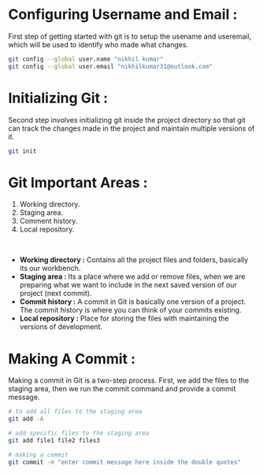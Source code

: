 # Configuring Username and Email : 
First step of getting started with git is to setup the usename and useremail, which will be used to identify who made what changes. 

```sh
git config --global user.name "nikhil kumar"
git config --global user.email "nikhilkumar31@outlook.com"
```

# Initializing Git : 
Second step involves initializing git inside the project directory so that git can track the changes made in the project and maintain multiple versions of it. 

```sh
git init
```

# Git Important Areas : 
1. Working directory.
2. Staging area.
3. Comment history.
4. Local repository.

<br>

- **Working directory :** Contains all the project files and folders, basically its our workbench. 
- **Staging area :** Its a place where we add or remove files, when we are preparing what we want to include in the next saved version of our project (next commit).
- **Commit history :** A commit in Git is basically one version of a project. The commit history is where you can think of your commits existing.
- **Local repository :** Place for storing the files with maintaining the versions of development.

# Making A Commit : 
Making a commit in Git is a two-step process. First, we add the files to the staging area, then we run the commit command and provide a commit message.

```sh
# to add all files to the staging area
git add -A 

# add specific files to the staging area
git add file1 file2 files3

# making a commit
git commit -m "enter commit message here inside the double quotes"
```
